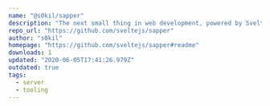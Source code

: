 ```yaml
---
name: "@s0kil/sapper"
description: "The next small thing in web development, powered by Svelte"
repo_url: "https://github.com/sveltejs/sapper"
author: "s0kil"
homepage: "https://github.com/sveltejs/sapper#readme"
downloads: 1
updated: "2020-06-05T17:41:26.979Z"
outdated: true
tags: 
  - server
  - tooling
---
```

